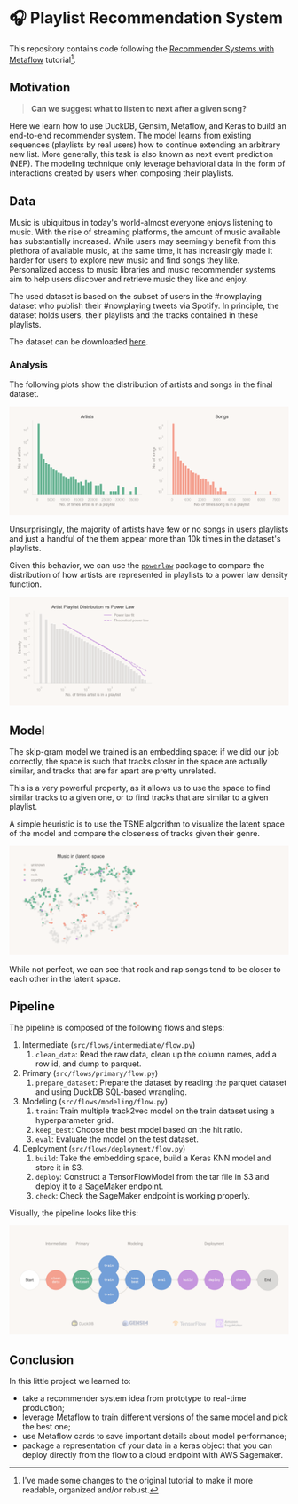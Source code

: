 # 🎧 Playlist Recommendation System

This repository contains code following the [Recommender Systems with Metaflow](https://outerbounds.com/docs/recsys-tutorial-overview/) tutorial[^1].


## Motivation

> **Can we suggest what to listen to next after a given song?**

Here we learn how to use DuckDB, Gensim, Metaflow, and Keras to build an end-to-end recommender system. The model learns from existing sequences (playlists by real users) how to continue extending an arbitrary new list. More generally, this task is also known as next event prediction (NEP). The modeling technique only leverage behavioral data in the form of interactions created by users when composing their playlists.



[^1]: I've made some changes to the original tutorial to make it more readable, organized and/or robust.

## Data

Music is ubiquitous in today's world-almost everyone enjoys listening to music. With the rise of streaming platforms, the amount of music available has substantially increased. While users may seemingly benefit from this plethora of available music, at the same time, it has increasingly made it harder for users to explore new music and find songs they like. Personalized access to music libraries and music recommender systems aim to help users discover and retrieve music they like and enjoy.

The used dataset is based on the subset of users in the #nowplaying dataset who publish their #nowplaying tweets via Spotify. In principle, the dataset holds users, their playlists and the tracks contained in these playlists.

The dataset can be downloaded [here](https://www.kaggle.com/datasets/andrewmvd/spotify-playlists?resource=download).

### Analysis
The following plots show the distribution of artists and songs in the final dataset.

![image](./data/06_viz/artists_songs_histogram.png)

Unsurprisingly, the majority of artists have few or no songs in users playlists and just a handful of the them appear more than 10k times in the dataset's playlists.

Given this behavior, we can use the [`powerlaw`](https://github.com/jeffalstott/powerlaw) package to compare the distribution of how artists are represented in playlists to a power law density function.

![image](./data/06_viz/artists_powerlaw.png)

## Model

The skip-gram model we trained is an embedding space: if we did our job correctly, the space is such that tracks closer in the space are actually similar, and tracks that are far apart are pretty unrelated.

This is a very powerful property, as it allows us to use the space to find similar tracks to a given one, or to find tracks that are similar to a given playlist.

A simple heuristic is to use the TSNE algorithm to visualize the latent space of the model and compare the closeness of tracks given their genre.

![image](./data/06_viz/tsne_latent_space.png)

While not perfect, we can see that rock and rap songs tend to be closer to each other in the latent space.

## Pipeline

The pipeline is composed of the following flows and steps:
1. Intermediate (`src/flows/intermediate/flow.py`)
    1. `clean_data`: Read the raw data, clean up the column names, add a row id, and dump to parquet.
 2. Primary (`src/flows/primary/flow.py`)
    1. `prepare_dataset`: Prepare the dataset by reading the parquet dataset and using DuckDB SQL-based wrangling.
 3. Modeling (`src/flows/modeling/flow.py`)
    1. `train`: Train multiple track2vec model on the train dataset using a hyperparameter grid.
    2. `keep_best`: Choose the best model based on the hit ratio.
    3. `eval`: Evaluate the model on the test dataset.
 4. Deployment (`src/flows/deployment/flow.py`)
    1. `build`: Take the embedding space, build a Keras KNN model and store it in S3.
    2. `deploy`: Construct a TensorFlowModel from the tar file in S3 and deploy it to a SageMaker endpoint.
    3. `check`: Check the SageMaker endpoint is working properly.

Visually, the pipeline looks like this:

![image](./data/06_viz/pipeline.png)

## Conclusion

In this little project we learned to:

- take a recommender system idea from prototype to real-time production;
- leverage Metaflow to train different versions of the same model and pick the best one;
- use Metaflow cards to save important details about model performance;
- package a representation of your data in a keras object that you can deploy directly from the flow to a cloud endpoint with AWS Sagemaker.
